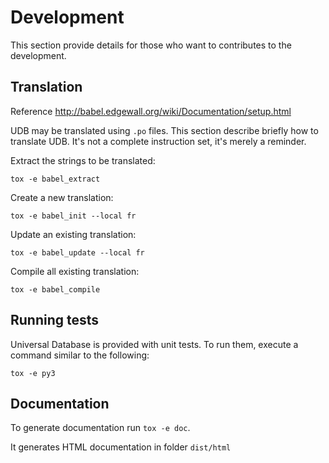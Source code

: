 # Development

This section provide details for those who want to contributes to the development.

## Translation

Reference <http://babel.edgewall.org/wiki/Documentation/setup.html>

UDB may be translated using `.po` files. This section describe briefly
how to translate UDB. It's not a complete instruction set, it's merely a reminder.

Extract the strings to be translated:

    tox -e babel_extract

Create a new translation:

    tox -e babel_init --local fr

Update an existing translation:

    tox -e babel_update --local fr

Compile all existing translation:

    tox -e babel_compile

## Running tests

Universal Database is provided with unit tests. To run them, execute a command similar to the following:

    tox -e py3

## Documentation

To generate documentation run `tox -e doc`.

It generates HTML documentation in folder `dist/html`

